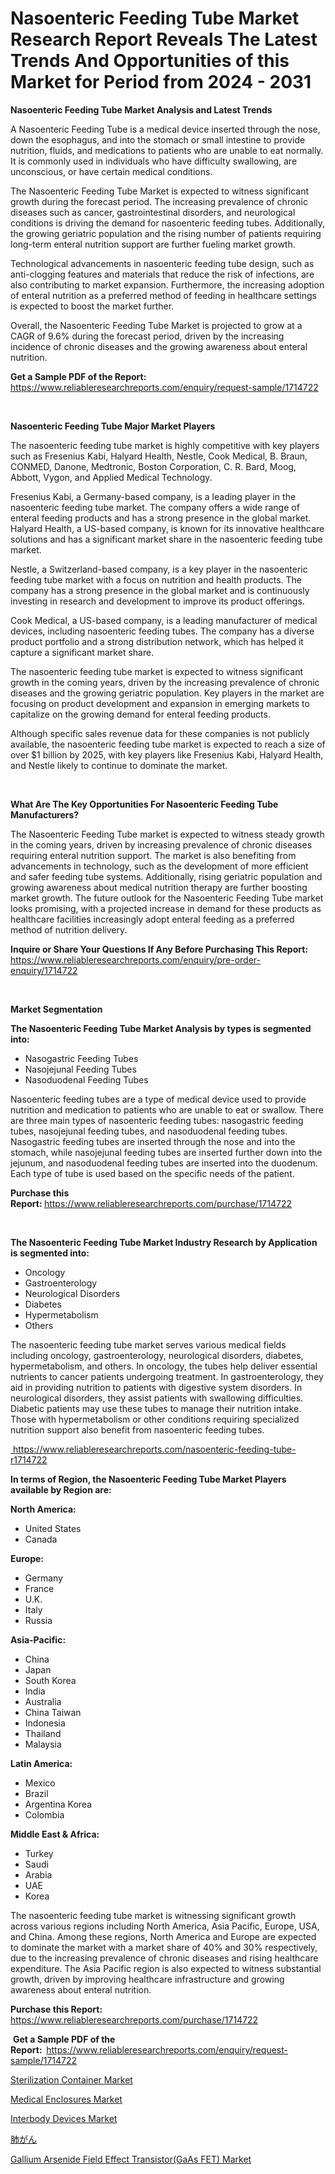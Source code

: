 <p><h1>Nasoenteric Feeding Tube Market Research Report Reveals The Latest Trends And Opportunities of this Market for Period from 2024 - 2031</h1></p><p><strong>Nasoenteric Feeding Tube Market Analysis and Latest Trends</strong></p>
<p><p>A Nasoenteric Feeding Tube is a medical device inserted through the nose, down the esophagus, and into the stomach or small intestine to provide nutrition, fluids, and medications to patients who are unable to eat normally. It is commonly used in individuals who have difficulty swallowing, are unconscious, or have certain medical conditions.</p><p>The Nasoenteric Feeding Tube Market is expected to witness significant growth during the forecast period. The increasing prevalence of chronic diseases such as cancer, gastrointestinal disorders, and neurological conditions is driving the demand for nasoenteric feeding tubes. Additionally, the growing geriatric population and the rising number of patients requiring long-term enteral nutrition support are further fueling market growth.</p><p>Technological advancements in nasoenteric feeding tube design, such as anti-clogging features and materials that reduce the risk of infections, are also contributing to market expansion. Furthermore, the increasing adoption of enteral nutrition as a preferred method of feeding in healthcare settings is expected to boost the market further.</p><p>Overall, the Nasoenteric Feeding Tube Market is projected to grow at a CAGR of 9.6% during the forecast period, driven by the increasing incidence of chronic diseases and the growing awareness about enteral nutrition.</p></p>
<p><strong>Get a Sample PDF of the Report:&nbsp;</strong> <a href="https://www.reliableresearchreports.com/enquiry/request-sample/1714722">https://www.reliableresearchreports.com/enquiry/request-sample/1714722</a></p>
<p>&nbsp;</p>
<p><strong>Nasoenteric Feeding Tube Major Market Players</strong></p>
<p><p>The nasoenteric feeding tube market is highly competitive with key players such as Fresenius Kabi, Halyard Health, Nestle, Cook Medical, B. Braun, CONMED, Danone, Medtronic, Boston Corporation, C. R. Bard, Moog, Abbott, Vygon, and Applied Medical Technology.</p><p>Fresenius Kabi, a Germany-based company, is a leading player in the nasoenteric feeding tube market. The company offers a wide range of enteral feeding products and has a strong presence in the global market. Halyard Health, a US-based company, is known for its innovative healthcare solutions and has a significant market share in the nasoenteric feeding tube market.</p><p>Nestle, a Switzerland-based company, is a key player in the nasoenteric feeding tube market with a focus on nutrition and health products. The company has a strong presence in the global market and is continuously investing in research and development to improve its product offerings.</p><p>Cook Medical, a US-based company, is a leading manufacturer of medical devices, including nasoenteric feeding tubes. The company has a diverse product portfolio and a strong distribution network, which has helped it capture a significant market share.</p><p>The nasoenteric feeding tube market is expected to witness significant growth in the coming years, driven by the increasing prevalence of chronic diseases and the growing geriatric population. Key players in the market are focusing on product development and expansion in emerging markets to capitalize on the growing demand for enteral feeding products.</p><p>Although specific sales revenue data for these companies is not publicly available, the nasoenteric feeding tube market is expected to reach a size of over $1 billion by 2025, with key players like Fresenius Kabi, Halyard Health, and Nestle likely to continue to dominate the market.</p></p>
<p>&nbsp;</p>
<p><strong>What Are The Key Opportunities For Nasoenteric Feeding Tube Manufacturers?</strong></p>
<p><p>The Nasoenteric Feeding Tube market is expected to witness steady growth in the coming years, driven by increasing prevalence of chronic diseases requiring enteral nutrition support. The market is also benefiting from advancements in technology, such as the development of more efficient and safer feeding tube systems. Additionally, rising geriatric population and growing awareness about medical nutrition therapy are further boosting market growth. The future outlook for the Nasoenteric Feeding Tube market looks promising, with a projected increase in demand for these products as healthcare facilities increasingly adopt enteral feeding as a preferred method of nutrition delivery.</p></p>
<p><strong>Inquire or Share Your Questions If Any Before Purchasing This Report:</strong> <a href="https://www.reliableresearchreports.com/enquiry/pre-order-enquiry/1714722">https://www.reliableresearchreports.com/enquiry/pre-order-enquiry/1714722</a></p>
<p>&nbsp;</p>
<p><strong>Market Segmentation</strong></p>
<p><strong>The Nasoenteric Feeding Tube Market Analysis by types is segmented into:</strong></p>
<p><ul><li>Nasogastric Feeding Tubes</li><li>Nasojejunal Feeding Tubes</li><li>Nasoduodenal Feeding Tubes</li></ul></p>
<p><p>Nasoenteric feeding tubes are a type of medical device used to provide nutrition and medication to patients who are unable to eat or swallow. There are three main types of nasoenteric feeding tubes: nasogastric feeding tubes, nasojejunal feeding tubes, and nasoduodenal feeding tubes. Nasogastric feeding tubes are inserted through the nose and into the stomach, while nasojejunal feeding tubes are inserted further down into the jejunum, and nasoduodenal feeding tubes are inserted into the duodenum. Each type of tube is used based on the specific needs of the patient.</p></p>
<p><strong>Purchase this Report:&nbsp;</strong><a href="https://www.reliableresearchreports.com/purchase/1714722">https://www.reliableresearchreports.com/purchase/1714722</a></p>
<p>&nbsp;</p>
<p><strong>The Nasoenteric Feeding Tube Market Industry Research by Application is segmented into:</strong></p>
<p><ul><li>Oncology</li><li>Gastroenterology</li><li>Neurological Disorders</li><li>Diabetes</li><li>Hypermetabolism</li><li>Others</li></ul></p>
<p><p>The nasoenteric feeding tube market serves various medical fields including oncology, gastroenterology, neurological disorders, diabetes, hypermetabolism, and others. In oncology, the tubes help deliver essential nutrients to cancer patients undergoing treatment. In gastroenterology, they aid in providing nutrition to patients with digestive system disorders. In neurological disorders, they assist patients with swallowing difficulties. Diabetic patients may use these tubes to manage their nutrition intake. Those with hypermetabolism or other conditions requiring specialized nutrition support also benefit from nasoenteric feeding tubes.</p></p>
<p><a href="https://www.reliableresearchreports.com/nasoenteric-feeding-tube-r1714722">&nbsp;https://www.reliableresearchreports.com/nasoenteric-feeding-tube-r1714722</a></p>
<p><strong>In terms of Region, the Nasoenteric Feeding Tube Market Players available by Region are:</strong></p>
<p>
    <p> <strong> North America: </strong>
        <ul>
            <li>United States</li>
            <li>Canada</li>
        </ul>
        </p> 
    <p> <strong> Europe: </strong>
        <ul>
            <li>Germany</li>
            <li>France</li>
            <li>U.K.</li>
            <li>Italy</li>
            <li>Russia</li>
        </ul>
        </p> 
    <p> <strong> Asia-Pacific: </strong>
        <ul>
            <li>China</li>
            <li>Japan</li>
            <li>South Korea</li>
            <li>India</li>
            <li>Australia</li>
            <li>China Taiwan</li>
            <li>Indonesia</li>
            <li>Thailand</li>
            <li>Malaysia</li>
        </ul>
        </p> 
    <p> <strong> Latin America: </strong>
        <ul>
            <li>Mexico</li>
            <li>Brazil</li>
            <li>Argentina Korea</li>
            <li>Colombia</li>
        </ul>
        </p> 
    <p> <strong> Middle East & Africa: </strong>
        <ul>
            <li>Turkey</li>
            <li>Saudi</li>
            <li>Arabia</li>
            <li>UAE</li>
            <li>Korea</li>
        </ul>
    </p>
    </p>
<p><p>The nasoenteric feeding tube market is witnessing significant growth across various regions including North America, Asia Pacific, Europe, USA, and China. Among these regions, North America and Europe are expected to dominate the market with a market share of 40% and 30% respectively, due to the increasing prevalence of chronic diseases and rising healthcare expenditure. The Asia Pacific region is also expected to witness substantial growth, driven by improving healthcare infrastructure and growing awareness about enteral nutrition.</p></p>
<p><strong>Purchase this Report: </strong><a href="https://www.reliableresearchreports.com/purchase/1714722">https://www.reliableresearchreports.com/purchase/1714722</a></p>
<p>&nbsp;<strong>Get a Sample PDF of the Report:&nbsp;&nbsp;</strong><a href="https://www.reliableresearchreports.com/enquiry/request-sample/1714722">https://www.reliableresearchreports.com/enquiry/request-sample/1714722</a></p>
<p><strong></strong></p>
<p><p><a href="https://www.linkedin.com/pulse/sterilization-container-market-outlook-industry-overview-jzp4e?trackingId=2NBN%2B%2FAFXLShArmSewa3Hw%3D%3D">Sterilization Container Market</a></p><p><a href="https://github.com/lbird53714/Market-Research-Report-List-4/blob/main/medical-enclosures-market.md">Medical Enclosures Market</a></p><p><a href="https://github.com/JuliaFadel1922/Market-Research-Report-List-1/blob/main/interbody-devices-market.md">Interbody Devices Market</a></p><p><a href="https://github.com/sghwr779811674/Market-Research-Report-List-2/blob/main/279089651271.md">肺がん</a></p><p><a href="https://issuu.com/reportprime-2/docs/gallium-arsenide-field-effect-transistorgaas-fet-m">Gallium Arsenide Field Effect Transistor(GaAs FET) Market</a></p></p>